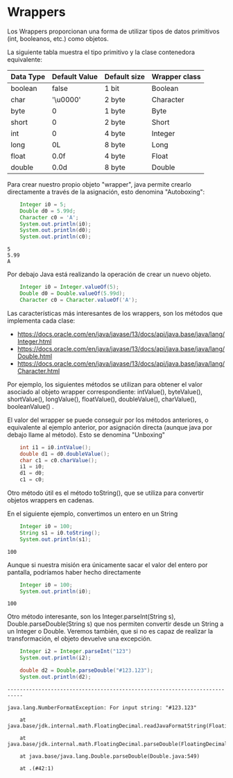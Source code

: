 # Wrappers

Los Wrappers proporcionan una forma de utilizar tipos de datos primitivos (int, booleanos, etc.) como objetos.

La siguiente tabla muestra el tipo primitivo y la clase contenedora equivalente:

| Data Type | Default Value | Default size | Wrapper class |
| --- | --- | --- | --- |
| boolean | false | 1 bit | Boolean |
| char | '\u0000'| 2 byte | Character |
| byte | 0 | 1 byte | Byte |
| short | 0 | 2 byte | Short |
| int | 0 | 4 byte | Integer |
| long | 0L | 8 byte | Long |
| float | 0.0f | 4 byte | Float |
| double | 0.0d | 8 byte | Double |


Para crear nuestro propio objeto "wrapper", java permite crearlo directamente a través de la asignación, esto denomina "Autoboxing":


```Java
    Integer i0 = 5;
    Double d0 = 5.99d;
    Character c0 = 'A';
    System.out.println(i0);
    System.out.println(d0);
    System.out.println(c0);
```

    5
    5.99
    A


Por debajo Java está realizando la operación de crear un nuevo objeto.


```Java
    Integer i0 = Integer.valueOf(5);
    Double d0 = Double.valueOf(5.99d);
    Character c0 = Character.valueOf('A');
```

Las características más interesantes de los wrappers, son los métodos que implementa cada clase:
- https://docs.oracle.com/en/java/javase/13/docs/api/java.base/java/lang/Integer.html
- https://docs.oracle.com/en/java/javase/13/docs/api/java.base/java/lang/Double.html
- https://docs.oracle.com/en/java/javase/13/docs/api/java.base/java/lang/Character.html


Por ejemplo, los siguientes métodos se utilizan para obtener el valor asociado al objeto wrapper correspondiente: intValue(), byteValue(), shortValue(), longValue(), floatValue(), doubleValue(), charValue(), booleanValue() .

El valor del wrapper se puede conseguir por los métodos anteriores, o equivalente al ejemplo anterior, por asignación directa (aunque java por debajo llame al método). Esto se denomina "Unboxing"


```Java
    int i1 = i0.intValue();
    double d1 = d0.doubleValue();
    char c1 = c0.charValue();
    i1 = i0;
    d1 = d0;
    c1 = c0;
```

Otro método útil es el método toString(), que se utiliza para convertir objetos wrappers en cadenas.

En el siguiente ejemplo, convertimos un entero en un String


```Java
    Integer i0 = 100;
    String s1 = i0.toString();
    System.out.println(s1);
```

    100


Aunque si nuestra misión era únicamente sacar el valor del entero por pantalla, podríamos haber hecho directamente


```Java
    Integer i0 = 100;
    System.out.println(i0);
```

    100


Otro método interesante, son los Integer.parseInt(String s), Double.parseDouble(String s) que nos permiten convertir desde un String a un Integer o Double. Veremos también, que si no es capaz de realizar la transformación, el objeto devuelve una excepción.


```Java
    Integer i2 = Integer.parseInt("123")
    System.out.println(i2);
```


```Java
    double d2 = Double.parseDouble("#123.123");
    System.out.println(d2);
```


    ---------------------------------------------------------------------------

    java.lang.NumberFormatException: For input string: "#123.123"

    	at java.base/jdk.internal.math.FloatingDecimal.readJavaFormatString(FloatingDecimal.java:2054)

    	at java.base/jdk.internal.math.FloatingDecimal.parseDouble(FloatingDecimal.java:110)

    	at java.base/java.lang.Double.parseDouble(Double.java:549)

    	at .(#42:1)

